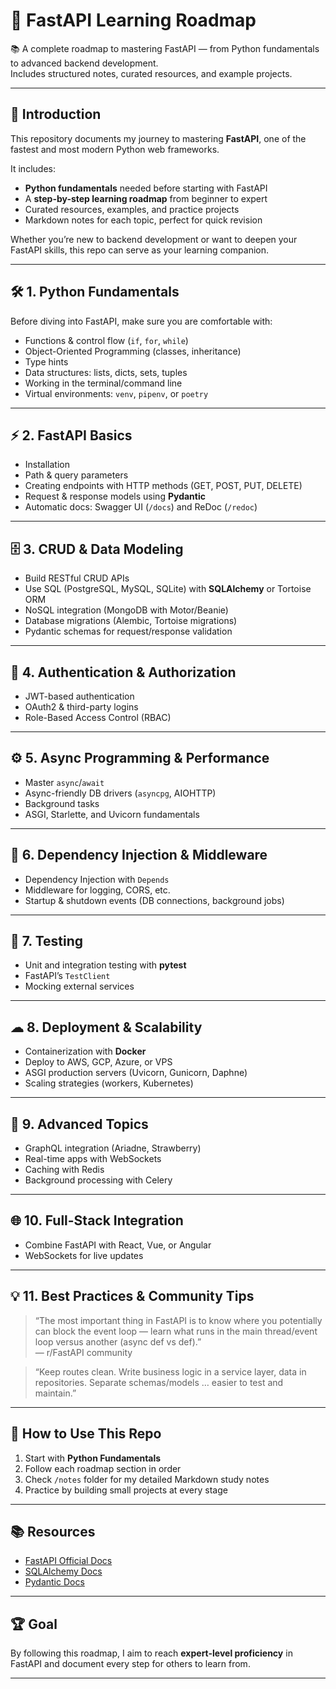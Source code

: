 # 🚀 FastAPI Learning Roadmap

📚 A complete roadmap to mastering FastAPI — from Python fundamentals to advanced backend development.  
Includes structured notes, curated resources, and example projects.

---

## 📖 Introduction

This repository documents my journey to mastering **FastAPI**, one of the fastest and most modern Python web frameworks.  

It includes:
- **Python fundamentals** needed before starting with FastAPI  
- A **step-by-step learning roadmap** from beginner to expert  
- Curated resources, examples, and practice projects  
- Markdown notes for each topic, perfect for quick revision  

Whether you’re new to backend development or want to deepen your FastAPI skills, this repo can serve as your learning companion.

---

## 🛠 1. Python Fundamentals

Before diving into FastAPI, make sure you are comfortable with:
- Functions & control flow (`if`, `for`, `while`)
- Object-Oriented Programming (classes, inheritance)
- Type hints
- Data structures: lists, dicts, sets, tuples
- Working in the terminal/command line
- Virtual environments: `venv`, `pipenv`, or `poetry`

---

## ⚡ 2. FastAPI Basics
- Installation
- Path & query parameters
- Creating endpoints with HTTP methods (GET, POST, PUT, DELETE)
- Request & response models using **Pydantic**
- Automatic docs: Swagger UI (`/docs`) and ReDoc (`/redoc`)

---

## 🗄 3. CRUD & Data Modeling
- Build RESTful CRUD APIs
- Use SQL (PostgreSQL, MySQL, SQLite) with **SQLAlchemy** or Tortoise ORM
- NoSQL integration (MongoDB with Motor/Beanie)
- Database migrations (Alembic, Tortoise migrations)
- Pydantic schemas for request/response validation

---

## 🔐 4. Authentication & Authorization
- JWT-based authentication
- OAuth2 & third-party logins
- Role-Based Access Control (RBAC)

---

## ⚙ 5. Async Programming & Performance
- Master `async`/`await`
- Async-friendly DB drivers (`asyncpg`, AIOHTTP)
- Background tasks
- ASGI, Starlette, and Uvicorn fundamentals

---

## 🔌 6. Dependency Injection & Middleware
- Dependency Injection with `Depends`
- Middleware for logging, CORS, etc.
- Startup & shutdown events (DB connections, background jobs)

---

## 🧪 7. Testing
- Unit and integration testing with **pytest**
- FastAPI’s `TestClient`
- Mocking external services

---

## ☁ 8. Deployment & Scalability
- Containerization with **Docker**
- Deploy to AWS, GCP, Azure, or VPS
- ASGI production servers (Uvicorn, Gunicorn, Daphne)
- Scaling strategies (workers, Kubernetes)

---

## 🎯 9. Advanced Topics
- GraphQL integration (Ariadne, Strawberry)
- Real-time apps with WebSockets
- Caching with Redis
- Background processing with Celery

---

## 🌐 10. Full-Stack Integration
- Combine FastAPI with React, Vue, or Angular
- WebSockets for live updates

---

## 💡 11. Best Practices & Community Tips
> “The most important thing in FastAPI is to know where you potentially can block the event loop — learn what runs in the main thread/event loop versus another (async def vs def).”  
> — r/FastAPI community

> “Keep routes clean. Write business logic in a service layer, data in repositories. Separate schemas/models … easier to test and maintain.”

---

## 📌 How to Use This Repo
1. Start with **Python Fundamentals**
2. Follow each roadmap section in order
3. Check `/notes` folder for my detailed Markdown study notes
4. Practice by building small projects at every stage

---

## 📚 Resources
- [FastAPI Official Docs](https://fastapi.tiangolo.com)
- [SQLAlchemy Docs](https://docs.sqlalchemy.org)
- [Pydantic Docs](https://docs.pydantic.dev)

---

## 🏆 Goal
By following this roadmap, I aim to reach **expert-level proficiency** in FastAPI and document every step for others to learn from.

---
